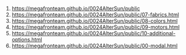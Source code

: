 <!-- https://github.com/MegaFronTeam/0024AlterSun -->
1. <https://megafronteam.github.io/0024AlterSun/public>
2. <https://megafronteam.github.io/0024AlterSun/public/07-fabrics.html>
3. <https://megafronteam.github.io/0024AlterSun/public/08-colors.html>
4. <https://megafronteam.github.io/0024AlterSun/public/09-motors.html>
5. <https://megafronteam.github.io/0024AlterSun/public/10-additional-options.html>
6. <https://megafronteam.github.io/0024AlterSun/public/00-modal.html>

<!-- 3. <https://megafronteam.github.io/0024AlterSun/public/05-thanks.html>
4. <https://megafronteam.github.io/0024AlterSun/public/index-2.html>
5. <https://megafronteam.github.io/0024AlterSun/public/02-blogs.html>
6. <https://megafronteam.github.io/0024AlterSun/public/02-blog-page.html>
7. <https://megafronteam.github.io/0024AlterSun/public/03-portfolio.html>
8. <https://megafronteam.github.io/0024AlterSun/public/03-portfolio-2.html>
9.  <https://megafronteam.github.io/0024AlterSun/public/04-reviews.html>

10. <https://megafronteam.github.io/0024AlterSun/public/06-landing.html> -->